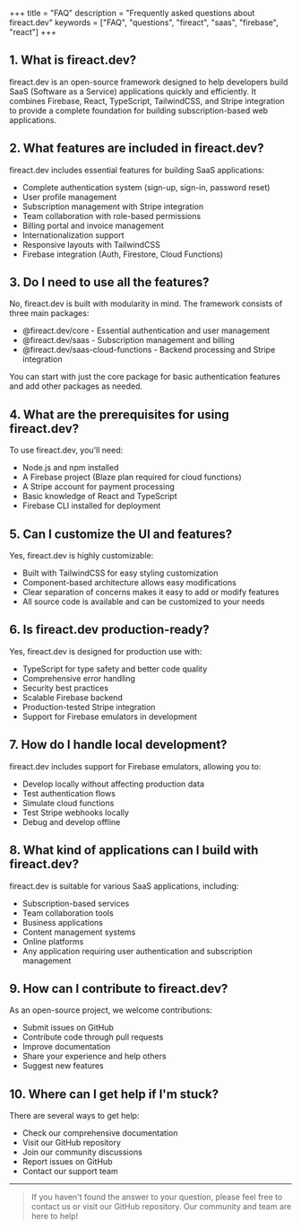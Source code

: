 +++
title = "FAQ"
description = "Frequently asked questions about fireact.dev"
keywords = ["FAQ", "questions", "fireact", "saas", "firebase", "react"]
+++

## 1. What is fireact.dev?

fireact.dev is an open-source framework designed to help developers build SaaS (Software as a Service) applications quickly and efficiently. It combines Firebase, React, TypeScript, TailwindCSS, and Stripe integration to provide a complete foundation for building subscription-based web applications.

## 2. What features are included in fireact.dev?

fireact.dev includes essential features for building SaaS applications:

* Complete authentication system (sign-up, sign-in, password reset)
* User profile management
* Subscription management with Stripe integration
* Team collaboration with role-based permissions
* Billing portal and invoice management
* Internationalization support
* Responsive layouts with TailwindCSS
* Firebase integration (Auth, Firestore, Cloud Functions)

## 3. Do I need to use all the features?

No, fireact.dev is built with modularity in mind. The framework consists of three main packages:

* @fireact.dev/core - Essential authentication and user management
* @fireact.dev/saas - Subscription management and billing
* @fireact.dev/saas-cloud-functions - Backend processing and Stripe integration

You can start with just the core package for basic authentication features and add other packages as needed.

## 4. What are the prerequisites for using fireact.dev?

To use fireact.dev, you'll need:

* Node.js and npm installed
* A Firebase project (Blaze plan required for cloud functions)
* A Stripe account for payment processing
* Basic knowledge of React and TypeScript
* Firebase CLI installed for deployment

## 5. Can I customize the UI and features?

Yes, fireact.dev is highly customizable:

* Built with TailwindCSS for easy styling customization
* Component-based architecture allows easy modifications
* Clear separation of concerns makes it easy to add or modify features
* All source code is available and can be customized to your needs

## 6. Is fireact.dev production-ready?

Yes, fireact.dev is designed for production use with:

* TypeScript for type safety and better code quality
* Comprehensive error handling
* Security best practices
* Scalable Firebase backend
* Production-tested Stripe integration
* Support for Firebase emulators in development

## 7. How do I handle local development?

fireact.dev includes support for Firebase emulators, allowing you to:

* Develop locally without affecting production data
* Test authentication flows
* Simulate cloud functions
* Test Stripe webhooks locally
* Debug and develop offline

## 8. What kind of applications can I build with fireact.dev?

fireact.dev is suitable for various SaaS applications, including:

* Subscription-based services
* Team collaboration tools
* Business applications
* Content management systems
* Online platforms
* Any application requiring user authentication and subscription management

## 9. How can I contribute to fireact.dev?

As an open-source project, we welcome contributions:

* Submit issues on GitHub
* Contribute code through pull requests
* Improve documentation
* Share your experience and help others
* Suggest new features

## 10. Where can I get help if I'm stuck?

There are several ways to get help:

* Check our comprehensive documentation
* Visit our GitHub repository
* Join our community discussions
* Report issues on GitHub
* Contact our support team

---

> If you haven't found the answer to your question, please feel free to contact us or visit our GitHub repository. Our community and team are here to help!
